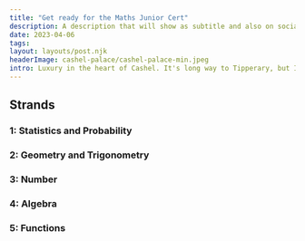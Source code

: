 ```yaml
---
title: "Get ready for the Maths Junior Cert"
description: A description that will show as subtitle and also on social sharing
date: 2023-04-06
tags:
layout: layouts/post.njk
headerImage: cashel-palace/cashel-palace-min.jpeg
intro: Luxury in the heart of Cashel. It's long way to Tipperary, but I hope not so long till we can go again.
---
```


## Strands

### 1: Statistics and Probability

### 2: Geometry and Trigonometry

### 3: Number

### 4: Algebra

### 5: Functions
